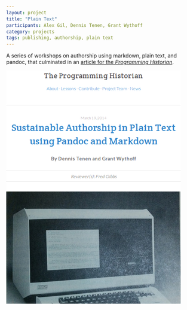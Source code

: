 ```yaml
---
layout: project
title: "Plain Text"
participants: Alex Gil, Dennis Tenen, Grant Wythoff
category: projects
tags: publishing, authorship, plain text
---
```


A series of workshops on authorship using markdown, plain text, and pandoc, that culminated in an [article for the *Programming Historian*](http://programminghistorian.org/lessons/sustainable-authorship-in-plain-text-using-pandoc-and-markdown).

![Screen grab from Programming Historian](/images/pandoc.jpg)
